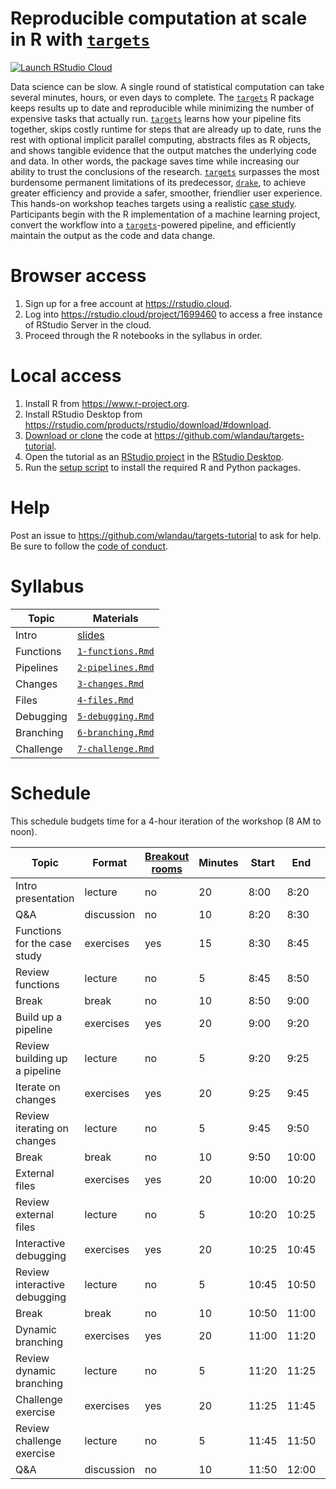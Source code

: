 # Reproducible computation at scale in R with [`targets`](https://github.com/ropensci/targets)

[![Launch RStudio Cloud](https://img.shields.io/badge/RStudio-Cloud-blue)](https://rstudio.cloud/project/1699460)

Data science can be slow. A single round of statistical computation can take several minutes, hours, or even days to complete. The [`targets`](https://github.com/ropensci/targets) R package keeps results up to date and reproducible while minimizing the number of expensive tasks that actually run. [`targets`](https://github.com/ropensci/targets) learns how your pipeline fits together, skips costly runtime for steps that are already up to date, runs the rest with optional implicit parallel computing, abstracts files as R objects, and shows tangible evidence that the output matches the underlying code and data. In other words, the package saves time while increasing our ability to trust the conclusions of the research. [`targets`](https://github.com/ropensci/targets) surpasses the most burdensome permanent limitations of its predecessor, [`drake`](https://github.com/ropensci/drake), to achieve greater efficiency and provide a safer, smoother, friendlier user experience. This hands-on workshop teaches targets using a realistic [case study](https://blogs.rstudio.com/ai/posts/2018-01-11-keras-customer-churn/). Participants begin with the R implementation of a machine learning project, convert the workflow into a [`targets`](https://github.com/ropensci/targets)-powered pipeline, and efficiently maintain the output as the code and data change.


# Browser access

1. Sign up for a free account at <https://rstudio.cloud>.
1. Log into <https://rstudio.cloud/project/1699460> to access a free instance of RStudio Server in the cloud.
1. Proceed through the R notebooks in the syllabus in order.

# Local access

1. Install R from <https://www.r-project.org>.
1. Install RStudio Desktop from <https://rstudio.com/products/rstudio/download/#download>.
1. [Download or clone](https://docs.github.com/en/github/creating-cloning-and-archiving-repositories/cloning-a-repository) the code at <https://github.com/wlandau/targets-tutorial>.
1. Open the tutorial as an [RStudio project](https://github.com/wlandau/targets-tutorial/blob/main/targets-tutorial.Rproj) in the [RStudio Desktop](https://rstudio.com/products/rstudio/download/#download).
1. Run the [setup script](https://github.com/wlandau/targets-tutorial/blob/main/setup/local.R) to install the required R and Python packages.

# Help

Post an issue to <https://github.com/wlandau/targets-tutorial> to ask for help. Be sure to follow the [code of conduct](https://github.com/wlandau/targets-tutorial/blob/main/CODE_OF_CONDUCT.md).

# Syllabus

Topic | Materials
---|---
Intro | [slides](https://wlandau.github.io/targets-tutorial)
Functions | [`1-functions.Rmd`](https://github.com/wlandau/targets-tutorial/blob/main/1-functions.Rmd)
Pipelines | [`2-pipelines.Rmd`](https://github.com/wlandau/targets-tutorial/blob/main/2-pipelines.Rmd)
Changes | [`3-changes.Rmd`](https://github.com/wlandau/targets-tutorial/blob/main/3-changes.Rmd)
Files | [`4-files.Rmd`](https://github.com/wlandau/targets-tutorial/blob/main/4-files.Rmd)
Debugging | [`5-debugging.Rmd`](https://github.com/wlandau/targets-tutorial/blob/main/5-debugging.Rmd)
Branching | [`6-branching.Rmd`](https://github.com/wlandau/targets-tutorial/blob/main/6-branching.Rmd)
Challenge | [`7-challenge.Rmd`](https://github.com/wlandau/targets-tutorial/blob/main/7-challenge.Rmd)

# Schedule

This schedule budgets time for a 4-hour iteration of the workshop (8 AM to noon).

| Topic                        | Format     | [Breakout rooms](https://blog.zoom.us/using-zoom-breakout-rooms/) | Minutes | Start | End   | Materials                                                               |
|------------------------------|------------|----------------|---------|-------|-------|-------------------------------------------------------------------------|
| Intro presentation           | lecture    | no             | 20      | 8:00  | 8:20  | [slides](https://wlandau.github.io/targets-tutorial)                             |
| Q&A                          | discussion | no             | 10      | 8:20  | 8:30  | [slides](https://wlandau.github.io/targets-tutorial)                             |
| Functions for the case study | exercises  | yes            | 15      | 8:30  | 8:45  | [`1-functions.Rmd`](https://github.com/wlandau/targets-tutorial/blob/main/1-functions.Rmd) |
| Review functions             | lecture    | no             | 5       | 8:45  | 8:50  | [`1-functions.Rmd`](https://github.com/wlandau/targets-tutorial/blob/main/1-functions.Rmd) |
| Break                        | break      | no             | 10      | 8:50  | 9:00  |                                                                         |
| Build up a pipeline          | exercises  | yes            | 20      | 9:00  | 9:20  | [`2-pipelines.Rmd`](https://github.com/wlandau/targets-tutorial/blob/main/2-pipelines.Rmd) |
| Review building up a pipeline             | lecture    | no             | 5       | 9:20  | 9:25  | [`2-pipelines.Rmd`](https://github.com/wlandau/targets-tutorial/blob/main/2-pipelines.Rmd) |
| Iterate on changes           | exercises  | yes            | 20      | 9:25  | 9:45  | [`3-changes.Rmd`](https://github.com/wlandau/targets-tutorial/blob/main/3-changes.Rmd)   |
| Review iterating on changes               | lecture    | no             | 5       | 9:45  | 9:50  | [`3-changes.Rmd`](https://github.com/wlandau/targets-tutorial/blob/main/3-changes.Rmd)   |
| Break                        | break      | no             | 10      | 9:50  | 10:00 |                                                                         |
| External files               | exercises  | yes            | 20      | 10:00 | 10:20 | [`4-files.Rmd`](https://github.com/wlandau/targets-tutorial/blob/main/4-files.Rmd)     |
| Review external files                 | lecture    | no             | 5       | 10:20 | 10:25 | [`4-files.Rmd`](https://github.com/wlandau/targets-tutorial/blob/main/4-files.Rmd)     |
| Interactive debugging            | exercises  | yes            | 20      | 10:25 | 10:45 | [`5-debugging.Rmd`](https://github.com/wlandau/targets-tutorial/blob/main/5-debugging.Rmd) |
| Review interactive debugging             | lecture    | no             | 5       | 10:45 | 10:50 | [`5-debugging.Rmd`](https://github.com/wlandau/targets-tutorial/blob/main/5-debugging.Rmd) |
| Break                        | break      | no             | 10      | 10:50 | 11:00 |                                                                         |
| Dynamic branching        | exercises  | yes            | 20      | 11:00 | 11:20 | [`6-branching.Rmd`](https://github.com/wlandau/targets-tutorial/blob/main/6-branching.Rmd) |
| Review dynamic branching           | lecture    | no             | 5       | 11:20 | 11:25 | [`6-branching.Rmd`](https://github.com/wlandau/targets-tutorial/blob/main/6-branching.Rmd) |
| Challenge exercise           | exercises  | yes            | 20      | 11:25 | 11:45 | [`7-challenge.Rmd`](https://github.com/wlandau/targets-tutorial/blob/main/7-challenge.Rmd) |
| Review challenge exercise            | lecture    | no             | 5       | 11:45 | 11:50 | [`7-challenge.Rmd`](https://github.com/wlandau/targets-tutorial/blob/main/7-challenge.Rmd) |
| Q&A                          | discussion | no             | 10      | 11:50 | 12:00 |                                                                         |
